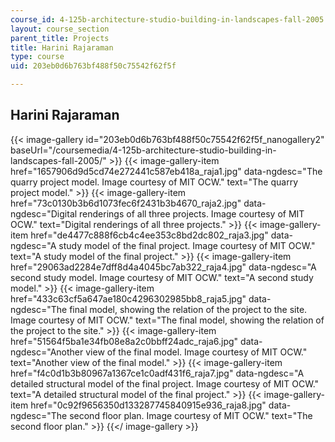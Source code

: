 ```yaml
---
course_id: 4-125b-architecture-studio-building-in-landscapes-fall-2005
layout: course_section
parent_title: Projects
title: Harini Rajaraman
type: course
uid: 203eb0d6b763bf488f50c75542f62f5f

---
```


Harini Rajaraman
----------------
{{< image-gallery id="203eb0d6b763bf488f50c75542f62f5f_nanogallery2" baseUrl="/coursemedia/4-125b-architecture-studio-building-in-landscapes-fall-2005/" >}}
{{< image-gallery-item href="1657906d9d5cd74e272441c587eb418a_raja1.jpg" data-ngdesc="The quarry project model. Image courtesy of MIT OCW." text="The quarry project model." >}}
{{< image-gallery-item href="73c0130b3b6d1073fec6f2431b3b4670_raja2.jpg" data-ngdesc="Digital renderings of all three projects. Image courtesy of MIT OCW." text="Digital renderings of all three projects." >}}
{{< image-gallery-item href="de4477c888f6cb4c4ee353c8bd2dc802_raja3.jpg" data-ngdesc="A study model of the final project. Image courtesy of MIT OCW." text="A study model of the final project." >}}
{{< image-gallery-item href="29063ad2284e7dff8d4a4045bc7ab322_raja4.jpg" data-ngdesc="A second study model. Image courtesy of MIT OCW." text="A second study model." >}}
{{< image-gallery-item href="433c63cf5a647ae180c4296302985bb8_raja5.jpg" data-ngdesc="The final model, showing the relation of the project to the site. Image courtesy of MIT OCW." text="The final model, showing the relation of the project to the site." >}}
{{< image-gallery-item href="51564f5ba1e34fb08e8a2c0bbff24adc_raja6.jpg" data-ngdesc="Another view of the final model. Image courtesy of MIT OCW." text="Another view of the final model." >}}
{{< image-gallery-item href="f4c0d1b3b80967a1367ce1c0adf431f6_raja7.jpg" data-ngdesc="A detailed structural model of the final project. Image courtesy of MIT OCW." text="A detailed structural model of the final project." >}}
{{< image-gallery-item href="0c92f9656350d133287745840915e936_raja8.jpg" data-ngdesc="The second floor plan. Image courtesy of MIT OCW." text="The second floor plan." >}}
{{</ image-gallery >}}
